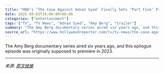 ```yaml
---
title: "HBO’s ’The Case Against Adnan Syed’ Finally Sets ‘Part Five’ Premiere Date — Watch the Trailer"
date: 2025-09-03T18:00:00+08:00
categories: ["entertainment"]
tags: ["TV", "TV News", "Adnan Syed", "Amy Berg", "trailer"]
summary: "The Amy Berg documentary series aired six years ago, and this epilogue episode was originally supposed to premiere in 2023."
source_url: "https://www.hollywoodreporter.com/tv/tv-news/the-case-against-adnan-syed-part-five-release-date-trailer-1236359559/"
---
```


The Amy Berg documentary series aired six years ago, and this epilogue episode was originally supposed to premiere in 2023.

---

*来源: [原文链接](https://www.hollywoodreporter.com/tv/tv-news/the-case-against-adnan-syed-part-five-release-date-trailer-1236359559/)*
